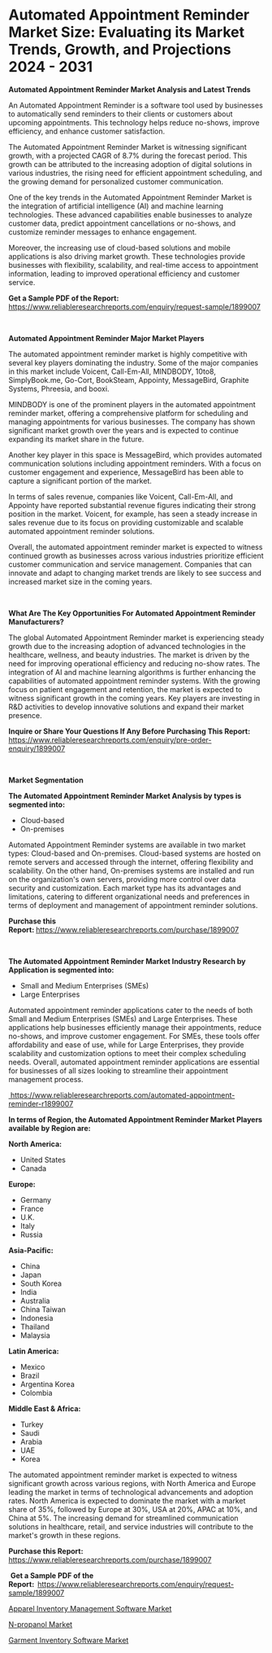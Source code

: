 <p><h1>Automated Appointment Reminder Market Size: Evaluating its Market Trends, Growth, and Projections 2024 - 2031</h1></p><p><strong>Automated Appointment Reminder Market Analysis and Latest Trends</strong></p>
<p><p>An Automated Appointment Reminder is a software tool used by businesses to automatically send reminders to their clients or customers about upcoming appointments. This technology helps reduce no-shows, improve efficiency, and enhance customer satisfaction.</p><p>The Automated Appointment Reminder Market is witnessing significant growth, with a projected CAGR of 8.7% during the forecast period. This growth can be attributed to the increasing adoption of digital solutions in various industries, the rising need for efficient appointment scheduling, and the growing demand for personalized customer communication.</p><p>One of the key trends in the Automated Appointment Reminder Market is the integration of artificial intelligence (AI) and machine learning technologies. These advanced capabilities enable businesses to analyze customer data, predict appointment cancellations or no-shows, and customize reminder messages to enhance engagement.</p><p>Moreover, the increasing use of cloud-based solutions and mobile applications is also driving market growth. These technologies provide businesses with flexibility, scalability, and real-time access to appointment information, leading to improved operational efficiency and customer service.</p></p>
<p><strong>Get a Sample PDF of the Report:&nbsp;</strong> <a href="https://www.reliableresearchreports.com/enquiry/request-sample/1899007">https://www.reliableresearchreports.com/enquiry/request-sample/1899007</a></p>
<p>&nbsp;</p>
<p><strong>Automated Appointment Reminder Major Market Players</strong></p>
<p><p>The automated appointment reminder market is highly competitive with several key players dominating the industry. Some of the major companies in this market include Voicent, Call-Em-All, MINDBODY, 10to8, SimplyBook.me, Go-Cort, BookSteam, Appointy, MessageBird, Graphite Systems, Phreesia, and booxi.</p><p>MINDBODY is one of the prominent players in the automated appointment reminder market, offering a comprehensive platform for scheduling and managing appointments for various businesses. The company has shown significant market growth over the years and is expected to continue expanding its market share in the future.</p><p>Another key player in this space is MessageBird, which provides automated communication solutions including appointment reminders. With a focus on customer engagement and experience, MessageBird has been able to capture a significant portion of the market.</p><p>In terms of sales revenue, companies like Voicent, Call-Em-All, and Appointy have reported substantial revenue figures indicating their strong position in the market. Voicent, for example, has seen a steady increase in sales revenue due to its focus on providing customizable and scalable automated appointment reminder solutions.</p><p>Overall, the automated appointment reminder market is expected to witness continued growth as businesses across various industries prioritize efficient customer communication and service management. Companies that can innovate and adapt to changing market trends are likely to see success and increased market size in the coming years.</p></p>
<p>&nbsp;</p>
<p><strong>What Are The Key Opportunities For Automated Appointment Reminder Manufacturers?</strong></p>
<p><p>The global Automated Appointment Reminder market is experiencing steady growth due to the increasing adoption of advanced technologies in the healthcare, wellness, and beauty industries. The market is driven by the need for improving operational efficiency and reducing no-show rates. The integration of AI and machine learning algorithms is further enhancing the capabilities of automated appointment reminder systems. With the growing focus on patient engagement and retention, the market is expected to witness significant growth in the coming years. Key players are investing in R&D activities to develop innovative solutions and expand their market presence.</p></p>
<p><strong>Inquire or Share Your Questions If Any Before Purchasing This Report:</strong> <a href="https://www.reliableresearchreports.com/enquiry/pre-order-enquiry/1899007">https://www.reliableresearchreports.com/enquiry/pre-order-enquiry/1899007</a></p>
<p>&nbsp;</p>
<p><strong>Market Segmentation</strong></p>
<p><strong>The Automated Appointment Reminder Market Analysis by types is segmented into:</strong></p>
<p><ul><li>Cloud-based</li><li>On-premises</li></ul></p>
<p><p>Automated Appointment Reminder systems are available in two market types: Cloud-based and On-premises. Cloud-based systems are hosted on remote servers and accessed through the internet, offering flexibility and scalability. On the other hand, On-premises systems are installed and run on the organization's own servers, providing more control over data security and customization. Each market type has its advantages and limitations, catering to different organizational needs and preferences in terms of deployment and management of appointment reminder solutions.</p></p>
<p><strong>Purchase this Report:&nbsp;</strong><a href="https://www.reliableresearchreports.com/purchase/1899007">https://www.reliableresearchreports.com/purchase/1899007</a></p>
<p>&nbsp;</p>
<p><strong>The Automated Appointment Reminder Market Industry Research by Application is segmented into:</strong></p>
<p><ul><li>Small and Medium Enterprises (SMEs)</li><li>Large Enterprises</li></ul></p>
<p><p>Automated appointment reminder applications cater to the needs of both Small and Medium Enterprises (SMEs) and Large Enterprises. These applications help businesses efficiently manage their appointments, reduce no-shows, and improve customer engagement. For SMEs, these tools offer affordability and ease of use, while for Large Enterprises, they provide scalability and customization options to meet their complex scheduling needs. Overall, automated appointment reminder applications are essential for businesses of all sizes looking to streamline their appointment management process.</p></p>
<p><a href="https://www.reliableresearchreports.com/automated-appointment-reminder-r1899007">&nbsp;https://www.reliableresearchreports.com/automated-appointment-reminder-r1899007</a></p>
<p><strong>In terms of Region, the Automated Appointment Reminder Market Players available by Region are:</strong></p>
<p>
    <p> <strong> North America: </strong>
        <ul>
            <li>United States</li>
            <li>Canada</li>
        </ul>
        </p> 
    <p> <strong> Europe: </strong>
        <ul>
            <li>Germany</li>
            <li>France</li>
            <li>U.K.</li>
            <li>Italy</li>
            <li>Russia</li>
        </ul>
        </p> 
    <p> <strong> Asia-Pacific: </strong>
        <ul>
            <li>China</li>
            <li>Japan</li>
            <li>South Korea</li>
            <li>India</li>
            <li>Australia</li>
            <li>China Taiwan</li>
            <li>Indonesia</li>
            <li>Thailand</li>
            <li>Malaysia</li>
        </ul>
        </p> 
    <p> <strong> Latin America: </strong>
        <ul>
            <li>Mexico</li>
            <li>Brazil</li>
            <li>Argentina Korea</li>
            <li>Colombia</li>
        </ul>
        </p> 
    <p> <strong> Middle East & Africa: </strong>
        <ul>
            <li>Turkey</li>
            <li>Saudi</li>
            <li>Arabia</li>
            <li>UAE</li>
            <li>Korea</li>
        </ul>
    </p>
    </p>
<p><p>The automated appointment reminder market is expected to witness significant growth across various regions, with North America and Europe leading the market in terms of technological advancements and adoption rates. North America is expected to dominate the market with a market share of 35%, followed by Europe at 30%, USA at 20%, APAC at 10%, and China at 5%. The increasing demand for streamlined communication solutions in healthcare, retail, and service industries will contribute to the market's growth in these regions.</p></p>
<p><strong>Purchase this Report: </strong><a href="https://www.reliableresearchreports.com/purchase/1899007">https://www.reliableresearchreports.com/purchase/1899007</a></p>
<p>&nbsp;<strong>Get a Sample PDF of the Report:&nbsp;&nbsp;</strong><a href="https://www.reliableresearchreports.com/enquiry/request-sample/1899007">https://www.reliableresearchreports.com/enquiry/request-sample/1899007</a></p>
<p><strong></strong></p>
<p><p><a href="https://github.com/mancsybtousav/Market-Research-Report-List-2/blob/main/apparel-inventory-management-software-market.md">Apparel Inventory Management Software Market</a></p><p><a href="https://issuu.com/reportprime-2/docs/n-propanol-market-size-2030.pptx">N-propanol Market</a></p><p><a href="https://github.com/maudAbbott7/Market-Research-Report-List-1/blob/main/garment-inventory-software-market.md">Garment Inventory Software Market</a></p></p>